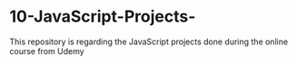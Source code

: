 # 10-JavaScript-Projects-
This repository is regarding the JavaScript projects done during the online course from Udemy
